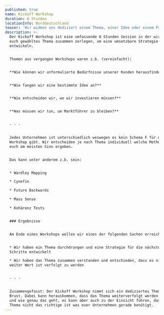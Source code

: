 ```yaml
---
published: true
name: Kickoff Workshop
duration: 8 Stunden
locationInfo: Norddeutschland
teaser: 'Wir widmen uns dediziert einem Thema, einer Idee oder einem Problem'
description: >-
  Der Kickoff Workshop ist eine umfassende 8 Stunden Session in der wir ein von
  euch gewähltes Thema zusammen zerlegen, um eine umsetzbare Strategie zu
  entwickeln.  


  Themen aus vergangen Workshops waren z.b. (vereinfacht):


  **Wie können wir unformulierte Bedürfnisse unserer Kunden herausfinden?**


  **Wie fangen wir eine bestimmte Idee an?**


  **Wie entscheiden wir, wo wir investieren müssen?**


  **Was müssen wir tun, um Marktführer zu bleiben?**


  - - -


  Jedes Unternehmen ist unterschiedlich weswegen es kein Schema F für den
  Workshop gibt. Wir entscheiden je nach Thema individuell welche Methoden für
  euch am meisten Sinn ergeben. 


  Das kann unter anderem z.b. sein:


  * Wardley Mapping

  * Cynefin

  * Future Backwards

  * Mass Sense

  * Kohärenz Tests


  ### Ergebnisse


  Am Ende eines Workshops wollen wir eines der folgenden Sachen erreichen


  * Wir haben ein Thema durchdrungen und eine Strategie für die nächsten
  Schritte entwickelt

  * Wir haben das Thema zusammen verstanden und entschieden, dass es nicht
  weiter Wert ist verfolgt zu werden


  - - -


  Zusammengefasst: Der Kickoff Workshop nimmt sich ein dediziertes Thema zur
  Brust. Dabei kann herauskommen, dass das Thema weiterverfolgt werden sollte
  und wie genau das geht, es kann aber auch zu der Einsicht führen, dass das
  Thema nicht das richtige ist was euer Unternehmen gerade benötigt.
---
```


